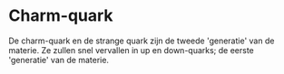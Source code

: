 # Charm-quark

De charm-quark en de strange quark zijn de tweede 'generatie' van de materie. Ze
zullen snel vervallen in up en down-quarks; de eerste 'generatie' van de
materie.
